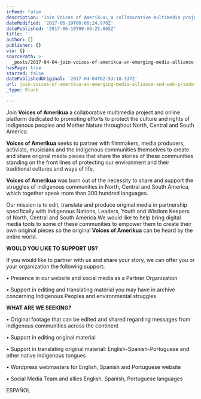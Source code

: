 ```yaml
---
inFeed: false
description: "Join Voices of Amerikua\_a collaborative multimedia project\nand online platform dedicated to promoting efforts to protect the culture and\nrights of indigenous peoples and Mother Nature throughout North, Central and\nSouth America."
dateModified: '2017-06-10T00:06:24.970Z'
datePublished: '2017-06-10T00:06:25.865Z'
title: ''
author: []
publisher: {}
via: {}
sourcePath: >-
  _posts/2017-04-04-join-voices-of-amerikua-an-emerging-media-alliance-and-web-p.md
hasPage: true
starred: false
datePublishedOriginal: '2017-04-04T02:53:18.337Z'
url: join-voices-of-amerikua-an-emerging-media-alliance-and-web-p/index.html
_type: Blurb

---
```

Join **Voices of Amerikua** a collaborative multimedia project
and online platform dedicated to promoting efforts to protect the culture and
rights of indigenous peoples and Mother Nature throughout North, Central and
South America.

**Voices of Amerikua** seeks to partner with filmmakers, media producers, activists, musicians and the indigenous communities themselves to create and share original media pieces that share the stories of these communities standing on the front lines of
protecting our environment and their traditional cultures and ways of life.

**Voices of Amerikua** was born out of the necessity to share and support the struggles of indigenous communities in North, Central and South America, which together speak more than 300 hundred languages.

Our mission is to edit, translate and produce original media in partnership
specifically with Indigenous Nations, Leaders, Youth and Wisdom Keepers of
North, Central and South America.We would like to help bring digital media
tools to some of these communities to empower them to create their own original
pieces so the original **Voices of Amerikua** can be heard by the entire world.

**WOULD YOU LIKE TO SUPPORT US?**

If you would like to partner with us and share your story, we can offer you or
your organization the following support:

• Presence in our website and social media as a Partner Organization

• Support in editing and translating material you may have in archive concerning
Indigenous Peoples and environmental struggles

**WHAT ARE WE SEEKING?**

• Original footage that can be edited and shared regarding messages from indigenous
communities across the continent

• Support in editing original material

• Support in translating original material: English-Spanish-Portuguese and other native
indigenous tongues

• Wordpress webmasters for English, Spanish and Portuguese website

• Social Media Team and allies English, Spanish, Portuguese languages

ESPAÑOL